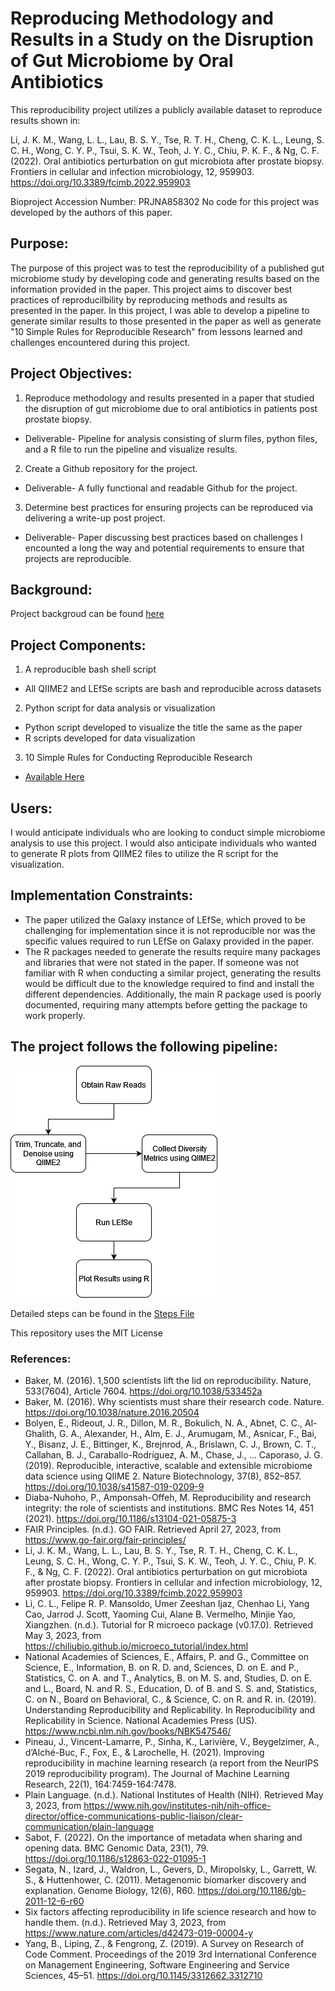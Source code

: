 # Reproducing Methodology and Results in a Study on the Disruption of Gut Microbiome by Oral Antibiotics 
This reproducibility project utilizes a publicly available dataset to reproduce results shown in: 

Li, J. K. M., Wang, L. L., Lau, B. S. Y., Tse, R. T. H., Cheng, C. K. L., Leung, S. C. H., Wong, C. Y. P., Tsui, S. K. W., Teoh, J. Y. C., Chiu, P. K. F., & Ng, C. F. (2022). Oral antibiotics perturbation on gut microbiota after prostate biopsy. Frontiers in cellular and infection microbiology, 12, 959903. https://doi.org/10.3389/fcimb.2022.959903

Bioproject Accession Number: PRJNA858302 
No code for this project was developed by the authors of this paper. 

## Purpose:
The purpose of this project was to test the reproducibility of a published gut microbiome study by developing code and generating results based on the information provided in the paper. This project aims to discover best practices of reproducilbility by reproducing methods and results as presented in the paper. In this project, I was able to develop a pipeline to generate similar results to those presented in the paper as well as generate "10 Simple Rules for Reproducible Research" from lessons learned and challenges encountered during this project.  

## Project Objectives: 
1. Reproduce methodology and results presented in a paper that studied the disruption of gut microbiome due to oral antibiotics in patients post prostate biopsy.
 - Deliverable- Pipeline for analysis consisting of slurm files, python files, and a R file to run the pipeline and visualize results. 
2. Create a Github repository for the project.
 - Deliverable- A fully functional and readable Github for the project. 
3. Determine best practices for ensuring projects can be reproduced via delivering a write-up post project. 
 - Deliverable- Paper discussing best practices based on challenges I encounted a long the way and potential requirements to ensure that projects are reproducible.

## Background:
Project backgroud can be found [here](https://github.com/ereisher/Final_Project/blob/main/background.md)

## Project Components:
1. A reproducible bash shell script
 - All QIIME2 and LEfSe scripts are bash and reproducible across datasets
2. Python script for data analysis or visualization
 - Python script developed to visualize the title the same as the paper
 - R scripts developed for data visualization
3. 10 Simple Rules for Conducting Reproducible Research 
 - [Available Here](https://github.com/ereisher/Final_Project/blob/main/10%20Simple%20Rules%20for%20Conducting%20Reproducible%20Research.docx)

## Users:
I would anticipate individuals who are looking to conduct simple microbiome analysis to use this project. I would also anticipate individuals who wanted to generate R plots from QIIME2 files to utilize the R script for the visualization.

## Implementation Constraints:
- The paper utilized the Galaxy instance of LEfSe, which proved to be challenging for implementation since it is not reproducible nor was the specific values required to run LEfSe on Galaxy provided in the paper. 
- The R packages needed to generate the results require many packages and libraries that were not stated in the paper. If someone was not familiar with R when conducting a similar project, generating the results would be difficult due to the knowledge required to find and install the different dependencies. Additionally, the main R package used is poorly documented, requiring many attempts before getting the package to work properly. 

## The project follows the following pipeline: 
![pipeline-overview](https://github.com/ereisher/Final_Project/blob/main/pipeline(1).png)

Detailed steps can be found in the [Steps File](https://github.com/ereisher/Final_Project/blob/main/steps.md)

This repository uses the MIT License 
### References:
- Baker, M. (2016). 1,500 scientists lift the lid on reproducibility. Nature, 533(7604), Article 7604. https://doi.org/10.1038/533452a
- Baker, M. (2016). Why scientists must share their research code. Nature. https://doi.org/10.1038/nature.2016.20504
- Bolyen, E., Rideout, J. R., Dillon, M. R., Bokulich, N. A., Abnet, C. C., Al-Ghalith, G. A., Alexander, H., Alm, E. J., Arumugam, M., Asnicar, F., Bai, Y., Bisanz, J. E., Bittinger, K., Brejnrod, A., Brislawn, C. J., Brown, C. T., Callahan, B. J., Caraballo-Rodríguez, A. M., Chase, J., … Caporaso, J. G. (2019). Reproducible, interactive, scalable and extensible microbiome data science using QIIME 2. Nature Biotechnology, 37(8), 852–857. https://doi.org/10.1038/s41587-019-0209-9
- Diaba-Nuhoho, P., Amponsah-Offeh, M. Reproducibility and research integrity: the role of scientists and institutions. BMC Res Notes 14, 451 (2021). https://doi.org/10.1186/s13104-021-05875-3
- FAIR Principles. (n.d.). GO FAIR. Retrieved April 27, 2023, from https://www.go-fair.org/fair-principles/
- Li, J. K. M., Wang, L. L., Lau, B. S. Y., Tse, R. T. H., Cheng, C. K. L., Leung, S. C. H., Wong, C. Y. P., Tsui, S. K. W., Teoh, J. Y. C., Chiu, P. K. F., & Ng, C. F. (2022). Oral antibiotics perturbation on gut microbiota after prostate biopsy. Frontiers in cellular and infection microbiology, 12, 959903. https://doi.org/10.3389/fcimb.2022.959903​
- Li, C. L., Felipe R. P. Mansoldo, Umer Zeeshan Ijaz, Chenhao Li, Yang Cao, Jarrod J. Scott, Yaoming Cui, Alane B. Vermelho, Minjie Yao, Xiangzhen. (n.d.). Tutorial for R microeco package (v0.17.0). Retrieved May 3, 2023, from https://chiliubio.github.io/microeco_tutorial/index.html​
- National Academies of Sciences, E., Affairs, P. and G., Committee on Science, E., Information, B. on R. D. and, Sciences, D. on E. and P., Statistics, C. on A. and T., Analytics, B. on M. S. and, Studies, D. on E. and L., Board, N. and R. S., Education, D. of B. and S. S. and, Statistics, C. on N., Board on Behavioral, C., & Science, C. on R. and R. in. (2019). Understanding Reproducibility and Replicability. In Reproducibility and Replicability in Science. National Academies Press (US). https://www.ncbi.nlm.nih.gov/books/NBK547546/
- Pineau, J., Vincent-Lamarre, P., Sinha, K., Larivière, V., Beygelzimer, A., d’Alché-Buc, F., Fox, E., & Larochelle, H. (2021). Improving reproducibility in machine learning research (a report from the NeurIPS 2019 reproducibility program). The Journal of Machine Learning Research, 22(1), 164:7459-164:7478.
- Plain Language. (n.d.). National Institutes of Health (NIH). Retrieved May 3, 2023, from https://www.nih.gov/institutes-nih/nih-office-director/office-communications-public-liaison/clear-communication/plain-language
- Sabot, F. (2022). On the importance of metadata when sharing and opening data. BMC Genomic Data, 23(1), 79. https://doi.org/10.1186/s12863-022-01095-1
- Segata, N., Izard, J., Waldron, L., Gevers, D., Miropolsky, L., Garrett, W. S., & Huttenhower, C. (2011). Metagenomic biomarker discovery and explanation. Genome Biology, 12(6), R60. https://doi.org/10.1186/gb-2011-12-6-r60​
- Six factors affecting reproducibility in life science research and how to handle them. (n.d.). Retrieved May 3, 2023, from https://www.nature.com/articles/d42473-019-00004-y
- Yang, B., Liping, Z., & Fengrong, Z. (2019). A Survey on Research of Code Comment. Proceedings of the 2019 3rd International Conference on Management Engineering, Software Engineering and Service Sciences, 45–51. https://doi.org/10.1145/3312662.3312710

